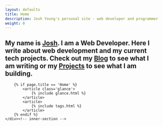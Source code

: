 ```yaml
---
layout: defaults
title: Home
description: Josh Young's personal site - web developer and programmer.
weight: 0
---
```

<section class='home'>
    <div class='inner-section'>
        <article>
            <h2>
            My name is <span><a href='/me'>Josh</a></span>. I am a Web Developer. Here I write 
            about web development and my current tech projects. Check out my <a href='/thoughts'>Blog</a> 
            to see what I am writing or my <a href='/projects'>Projects</a> 
            to see what I am building.
            </h2>
        </article>

        {% if page.title == 'Home' %}
            <article class='glance'>
                {% include glance.html %}
            </article>
            <article>
                {% include tags.html %}
            </article>
        {% endif %}
    </div><!-- inner-section -->
</section>